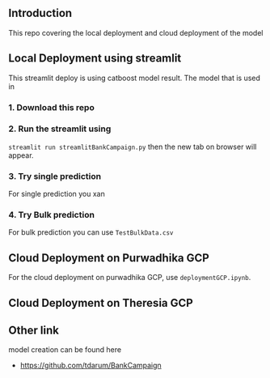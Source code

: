 ## Introduction
This repo covering the local deployment and cloud deployment of the model

## Local Deployment using streamlit
This streamlit deploy is using catboost model result. The model that is used in

### 1. Download this repo

### 2. Run the streamlit using
`streamlit run streamlitBankCampaign.py` then the new tab on browser will appear.

### 3. Try single prediction
For single prediction you xan

### 4. Try Bulk prediction
For bulk prediction you can use `TestBulkData.csv`


## Cloud Deployment on Purwadhika GCP
For the cloud deployment on purwadhika GCP, use `deploymentGCP.ipynb`.



## Cloud Deployment on Theresia GCP 


## Other link 
model creation can be found here
- https://github.com/tdarum/BankCampaign


